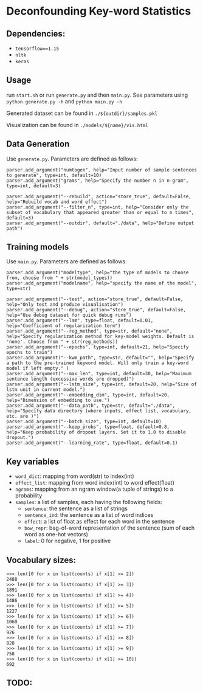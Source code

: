 # Deconfounding Key-word Statistics 

## Dependencies:
- `tensorflow==1.15`
- `nltk`
- `keras`


## Usage
run `start.sh` or run `generate.py` and then `main.py`.
See parameters using `python generate.py -h` and `python main.py -h`

Generated dataset can be found in `./${outdir}/samples.pkl`

Visualization can be found in `./models/${name}/vis.html`

## Data Generation
Use `generate.py`. Parameters are defined as follows:
```
parser.add_argument("numtogen", help="Input number of sample sentences to generate", type=int, default=10)
parser.add_argument("grams", help="Specify the number n in n-gram", type=int, default=3)

parser.add_argument("--rebuild", action="store_true", default=False, help="Rebuild vocab and word effect")
parser.add_argument("--filter_n", type=int, help="Consider only the subset of vocabulary that appeared greater than or equal to n times", default=3)
parser.add_argument("--outdir", default="./data", help="Define output path")
```

## Training models
Use `main.py`. Parameters are defined as follows:
```
parser.add_argument("modeltype", help="the type of models to choose from, choose from " + str(model_types))
parser.add_argument("modelname", help="specify the name of the model", type=str)

parser.add_argument("--test", action="store_true", default=False, help="Only test and produce visualisation")
parser.add_argument("--debug", action="store_true", default=False, help="Use debug dataset for quick debug runs")
parser.add_argument("--lam", type=float, default=0.01, help="Coefficient of regularization term")
parser.add_argument("--reg_method", type=str, default="none", help="Specify regularization method for key-model weights. Default is 'none'. Choose from " + str(reg_methods))
parser.add_argument("--epochs", type=int, default=21, help="Specify epochs to train")
parser.add_argument("--kwm_path", type=str, default="", help="Specify a path to the pre-trained keyword model. Will only train a key-word model if left empty." )
parser.add_argument("--max_len", type=int, default=30, help="Maximum sentence length (excessive words are dropped)")
parser.add_argument("--lstm_size", type=int, default=20, help="Size of lstm unit in current model.")
parser.add_argument("--embedding_dim", type=int, default=20, help="Dimension of embedding to use.")
parser.add_argument("--data_path", type=str, default="./data", help="Specify data directory (where inputs, effect list, vocabulary, etc. are )")
parser.add_argument("--batch_size", type=int, default=10)
parser.add_argument("--keep_probs", type=float, default=0.8, help="Keep probability of dropout layers. Set it to 1.0 to disable dropout.")
parser.add_argument("--learning_rate", type=float, default=0.1)
```


## Key variables
- `word_dict`: mapping from word(str) to index(int)
- `effect_list`: mapping from word index(int) to word effect(float) 
- `ngrams`: mapping from an ngram window(a tuple of strings) to a probability
- `samples`: a list of samples, each having the following fields:
    * `sentence`: the sentence as a list of strings
    * `sentence_ind`: the sentence as a list of word indices
    * `effect`: a list of float as effect for each word in the sentence
    * `bow_repr`: bag-of-word representation of the sentence (sum of each word as one-hot vectors)
    * `label`: 0 for negative, 1 for positive
  

## Vocabulary sizes:
```
>>> len([0 for x in list(counts) if x[1] >= 2])
2488
>>> len([0 for x in list(counts) if x[1] >= 3])
1891
>>> len([0 for x in list(counts) if x[1] >= 4])
1486
>>> len([0 for x in list(counts) if x[1] >= 5])
1227
>>> len([0 for x in list(counts) if x[1] >= 6])
1060
>>> len([0 for x in list(counts) if x[1] >= 7])
926
>>> len([0 for x in list(counts) if x[1] >= 8])
828
>>> len([0 for x in list(counts) if x[1] >= 9])
758
>>> len([0 for x in list(counts) if x[1] >= 10])
692
```

## TODO:



